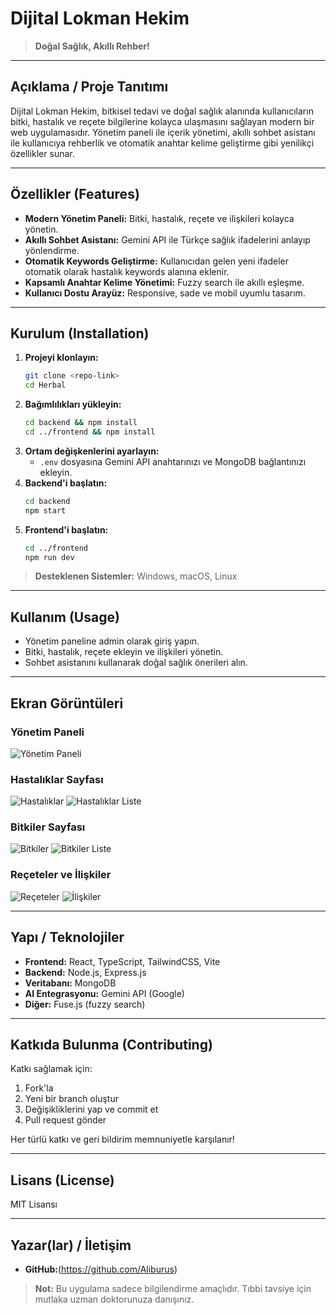 # Dijital Lokman Hekim

> **Doğal Sağlık, Akıllı Rehber!**

---

## Açıklama / Proje Tanıtımı

Dijital Lokman Hekim, bitkisel tedavi ve doğal sağlık alanında kullanıcıların bitki, hastalık ve reçete bilgilerine kolayca ulaşmasını sağlayan modern bir web uygulamasıdır. Yönetim paneli ile içerik yönetimi, akıllı sohbet asistanı ile kullanıcıya rehberlik ve otomatik anahtar kelime geliştirme gibi yenilikçi özellikler sunar.

---

## Özellikler (Features)

- **Modern Yönetim Paneli:** Bitki, hastalık, reçete ve ilişkileri kolayca yönetin.
- **Akıllı Sohbet Asistanı:** Gemini API ile Türkçe sağlık ifadelerini anlayıp yönlendirme.
- **Otomatik Keywords Geliştirme:** Kullanıcıdan gelen yeni ifadeler otomatik olarak hastalık keywords alanına eklenir.
- **Kapsamlı Anahtar Kelime Yönetimi:** Fuzzy search ile akıllı eşleşme.
- **Kullanıcı Dostu Arayüz:** Responsive, sade ve mobil uyumlu tasarım.

---

## Kurulum (Installation)

1. **Projeyi klonlayın:**
   ```bash
   git clone <repo-link>
   cd Herbal
   ```
2. **Bağımlılıkları yükleyin:**
   ```bash
   cd backend && npm install
   cd ../frontend && npm install
   ```
3. **Ortam değişkenlerini ayarlayın:**
   - `.env` dosyasına Gemini API anahtarınızı ve MongoDB bağlantınızı ekleyin.
4. **Backend'i başlatın:**
   ```bash
   cd backend
   npm start
   ```
5. **Frontend'i başlatın:**
   ```bash
   cd ../frontend
   npm run dev
   ```

> **Desteklenen Sistemler:** Windows, macOS, Linux

---

## Kullanım (Usage)

- Yönetim paneline admin olarak giriş yapın.
- Bitki, hastalık, reçete ekleyin ve ilişkileri yönetin.
- Sohbet asistanını kullanarak doğal sağlık önerileri alın.

---

## Ekran Görüntüleri

### Yönetim Paneli

![Yönetim Paneli](./screenshots/dashboard.jpeg)

### Hastalıklar Sayfası

![Hastalıklar](./screenshots/diseases.jpeg)
![Hastalıklar Liste](./screenshots/diseasespage.jpeg)

### Bitkiler Sayfası

![Bitkiler](./screenshots/plants.jpeg)
![Bitkiler Liste](./screenshots/plantspage.jpeg)

### Reçeteler ve İlişkiler

![Reçeteler](./screenshots/recipes.jpeg)
![İlişkiler](./screenshots/relations.jpeg)

---

## Yapı / Teknolojiler

- **Frontend:** React, TypeScript, TailwindCSS, Vite
- **Backend:** Node.js, Express.js
- **Veritabanı:** MongoDB
- **AI Entegrasyonu:** Gemini API (Google)
- **Diğer:** Fuse.js (fuzzy search)

---

## Katkıda Bulunma (Contributing)

Katkı sağlamak için:

1. Fork'la
2. Yeni bir branch oluştur
3. Değişikliklerini yap ve commit et
4. Pull request gönder

Her türlü katkı ve geri bildirim memnuniyetle karşılanır!

---

## Lisans (License)

MIT Lisansı

---

## Yazar(lar) / İletişim

- **GitHub:**(https://github.com/Aliburus)

> **Not:** Bu uygulama sadece bilgilendirme amaçlıdır. Tıbbi tavsiye için mutlaka uzman doktorunuza danışınız.
